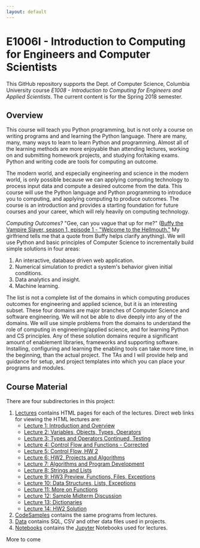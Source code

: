 ```yaml
---
layout: default
---
```


# E1006I - Introduction to Computing for Engineers and Computer Scientists

This GitHub repository supports the Dept. of Computer Science, Columbia University course
_E1008 - Introduction to Computing for Engineers and Applied Scientists_. The current content is for
the Spring 2018 semester.

## Overview

This course will teach you Python programming, but is not only a course on writing programs and
and learning the Python
language. There are many, many, many ways to learn to learn Python and programming.
Almost all of the learning methods are more enjoyable than attending lectures,
working on and submitting homework projects, and studying for/taking exams.
Python and writing code are tools for computing an outcome.

The modern world,
and especially engineering and science in the modern world, is only possible because we can
applying computing technology to
process input data and compute a desired outcome from the data.
This course will use the Python language and
Python programming to introduce you to computing,
and applying computing to produce outcomes. The course is an introduction and provides a
starting foundation for future courses and your career, which will rely heavily on computing technology.

_Computing Outcomes?_ "Gee, can you vague that up for me?"
([Buffy the Vampire Slayer, season 1, episode 1 - "Welcome to the Hellmouth."](https://en.wikipedia.org/wiki/Welcome_to_the_Hellmouth) My girlfriend
tells me that a quote from Buffy helps clarify anything).
We will use Python and basic principles of Computer Science to incrementally build simple solutions in
four areas:
1. An interactive, database driven web application.
1. Numerical simulation to predict a system's behavior given initial conditions.
1. Data analytics and insight.
1. Machine learning.

The list is not a complete list of the domains in which computing produces outcomes
for engineering and applied science, but it is
an interesting subset. These four domains are major branches of Computer
Science and software engineering. We will not be able to dive deeply into
any of the domains. We will use simple problems from the domains to understand
the role of computing in engineering/applied science, and for learning
Python and CS principles. Any of these solution domains require a
significant amount of enablement libraries, frameworks and supporting software.
Installing, configuring and learning the enabling tools can take more time, in the beginning,
than the actual project. The TAs and I will provide help and guidance for setup, and project
templates into which you can place your programs and modules.

## Course Material

There are four subdirectories in this project:

1. [Lectures](./Lectures) contains HTML pages for each of the lectures. Direct web links for
viewing the HTML lectures are:
    - [Lecture 1: Introduction and Overview](./Lectures/L1_s2018_Introduction_v2.html)
    - [Lecture 2: Variables, Objects, Types, Operators](./Lectures/e1006-L2-s2018-v3.html)
    - [Lecture 3: Types and Operators Continued, Testing](./Lectures/e1006-L3-s2018-Operators.html)
    - [Lecture 4: Control Flow and Functions - Corrected](./Lectures/e1006_L4_S2018_Control_Flow.html)
    - [Lecture 5: Control Flow, HW 2](./Lectures/e1006_L5_S2018_Control_Flow_Algorithm.html)
    - [Lecture 6: HW2, Projects and Algorithms](./Lectures/e1006_L6_S2018_HW2_Algorithms_V2.html)
    - [Lecture 7: Algorithms and Program Development](./Lectures/e1006_L7_S2018_Algorithms_and_Development.html)
    - [Lecture 8: Strings and Lists](./Lectures/e1006_L8_S2018_Strings_and_Lists.html)
    - [Lecture 9: HW3 Preview, Functions, Files, Exceptions](./Lectures/e1006_L9_S2018_Functions_Files_HW3.html)
    - [Lecture 10: Data Structures, Lists, Exceptions](./Lectures/e1006_L10_S2018_Exceptions_Lists.html)
    - [Lecture 11: More on Functions](./Lectures/e1006_L11_S2018_More_on_Functions.html)
    - [Lecture 12: Sample Midterm Discussion](./Lectures/midterm-sample.html)
    - [Lecture 13: Dictionaries](./Lectures/e1006_L12_S2018_Dictionaries.html)
    - [Lecture 14: HW2 Solution](./Lectures/e1006_HW2_solution/e1006_HW2_solution.html)
1. [CodeSamples](./CodeSamples) contains the same programs from lectures.
1. [Data](./Data) contains SQL, CSV and other data files used in projects.
1. [Notebooks](./Notebooks) contains the [Jupyter](http://jupyter.org/) Notebooks used
for lectures.

More to come
  
